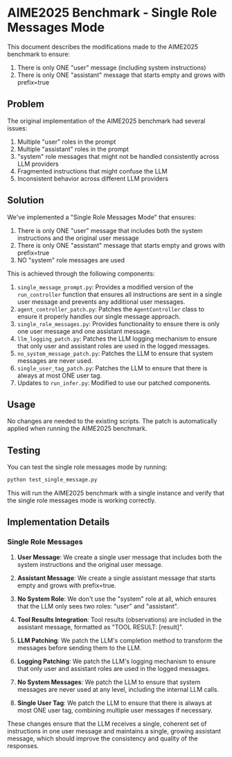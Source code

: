 # AIME2025 Benchmark - Single Role Messages Mode

This document describes the modifications made to the AIME2025 benchmark to ensure:
1. There is only ONE "user" message (including system instructions)
2. There is only ONE "assistant" message that starts empty and grows with prefix=true

## Problem

The original implementation of the AIME2025 benchmark had several issues:
1. Multiple "user" roles in the prompt
2. Multiple "assistant" roles in the prompt
3. "system" role messages that might not be handled consistently across LLM providers
4. Fragmented instructions that might confuse the LLM
5. Inconsistent behavior across different LLM providers

## Solution

We've implemented a "Single Role Messages Mode" that ensures:
1. There is only ONE "user" message that includes both the system instructions and the original user message
2. There is only ONE "assistant" message that starts empty and grows with prefix=true
3. NO "system" role messages are used

This is achieved through the following components:

1. `single_message_prompt.py`: Provides a modified version of the `run_controller` function that ensures all instructions are sent in a single user message and prevents any additional user messages.
2. `agent_controller_patch.py`: Patches the `AgentController` class to ensure it properly handles our single message approach.
3. `single_role_messages.py`: Provides functionality to ensure there is only one user message and one assistant message.
4. `llm_logging_patch.py`: Patches the LLM logging mechanism to ensure that only user and assistant roles are used in the logged messages.
5. `no_system_message_patch.py`: Patches the LLM to ensure that system messages are never used.
6. `single_user_tag_patch.py`: Patches the LLM to ensure that there is always at most ONE user tag.
7. Updates to `run_infer.py`: Modified to use our patched components.

## Usage

No changes are needed to the existing scripts. The patch is automatically applied when running the AIME2025 benchmark.

## Testing

You can test the single role messages mode by running:

```bash
python test_single_message.py
```

This will run the AIME2025 benchmark with a single instance and verify that the single role messages mode is working correctly.

## Implementation Details

### Single Role Messages

1. **User Message**: We create a single user message that includes both the system instructions and the original user message.

2. **Assistant Message**: We create a single assistant message that starts empty and grows with prefix=true.

3. **No System Role**: We don't use the "system" role at all, which ensures that the LLM only sees two roles: "user" and "assistant".

4. **Tool Results Integration**: Tool results (observations) are included in the assistant message, formatted as "TOOL RESULT: [result]".

5. **LLM Patching**: We patch the LLM's completion method to transform the messages before sending them to the LLM.

6. **Logging Patching**: We patch the LLM's logging mechanism to ensure that only user and assistant roles are used in the logged messages.

7. **No System Messages**: We patch the LLM to ensure that system messages are never used at any level, including the internal LLM calls.

8. **Single User Tag**: We patch the LLM to ensure that there is always at most ONE user tag, combining multiple user messages if necessary.

These changes ensure that the LLM receives a single, coherent set of instructions in one user message and maintains a single, growing assistant message, which should improve the consistency and quality of the responses.